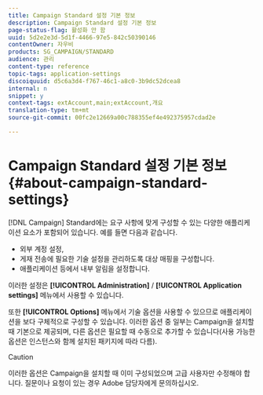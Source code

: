```yaml
---
title: Campaign Standard 설정 기본 정보
description: Campaign Standard 설정 기본 정보
page-status-flag: 활성화 안 함
uuid: 5d2e2e3d-5d1f-4466-97e5-842c50390146
contentOwner: 자우비
products: SG_CAMPAIGN/STANDARD
audience: 관리
content-type: reference
topic-tags: application-settings
discoiquuid: d5c6a3d4-f767-46c1-a8c0-3b9dc52dcea8
internal: n
snippet: y
context-tags: extAccount,main;extAccount,개요
translation-type: tm+mt
source-git-commit: 00fc2e12669a00c788355ef4e492375957cdad2e

---
```



# Campaign Standard 설정 기본 정보{#about-campaign-standard-settings}

[!DNL Campaign] Standard에는 요구 사항에 맞게 구성할 수 있는 다양한 애플리케이션 요소가 포함되어 있습니다. 예를 들면 다음과 같습니다.

* 외부 계정 설정,
* 게재 전송에 필요한 기술 설정을 관리하도록 대상 매핑을 구성합니다.
* 애플리케이션 등에서 내부 알림을 설정합니다.

이러한 설정은 **[!UICONTROL Administration]** / **[!UICONTROL Application settings]** 메뉴에서 사용할 수 있습니다.

또한 **[!UICONTROL Options]** 메뉴에서 기술 옵션을 사용할 수 있으므로 애플리케이션을 보다 구체적으로 구성할 수 있습니다. 이러한 옵션 중 일부는 Campaign을 설치할 때 기본으로 제공되며, 다른 옵션은 필요할 때 수동으로 추가할 수 있습니다(사용 가능한 옵션은 인스턴스와 함께 설치된 패키지에 따라 다름).

>[!CAUTION]
>
>이러한 옵션은 Campaign을 설치할 때 이미 구성되었으며 고급 사용자만 수정해야 합니다. 질문이나 요청이 있는 경우 Adobe 담당자에게 문의하십시오.
